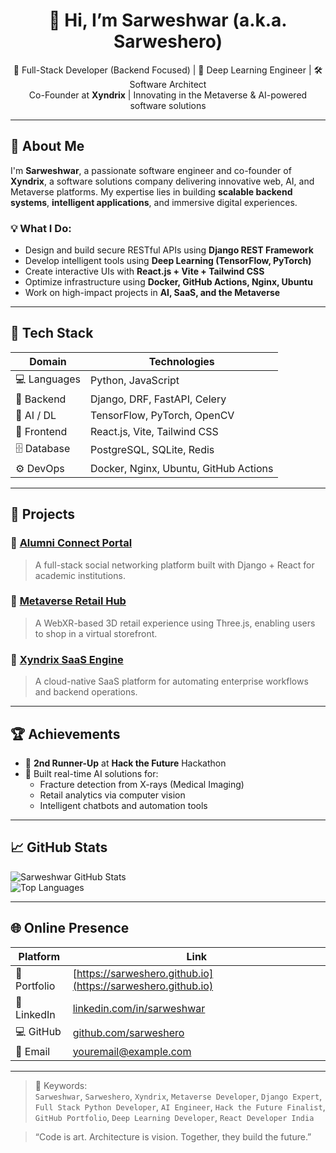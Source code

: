 <h1 align="center">👋 Hi, I’m Sarweshwar (a.k.a. Sarweshero)</h1>

<p align="center">
  🚀 Full-Stack Developer (Backend Focused) | 🧠 Deep Learning Engineer | 🛠️ Software Architect  
  <br>
  Co-Founder at <strong>Xyndrix</strong> | Innovating in the Metaverse & AI-powered software solutions
</p>

---

## 🔎 About Me

I'm **Sarweshwar**, a passionate software engineer and co-founder of **Xyndrix**, a software solutions company delivering innovative web, AI, and Metaverse platforms. My expertise lies in building **scalable backend systems**, **intelligent applications**, and immersive digital experiences.

### 💡 What I Do:
- Design and build secure RESTful APIs using **Django REST Framework**
- Develop intelligent tools using **Deep Learning (TensorFlow, PyTorch)**
- Create interactive UIs with **React.js + Vite + Tailwind CSS**
- Optimize infrastructure using **Docker, GitHub Actions, Nginx, Ubuntu**
- Work on high-impact projects in **AI, SaaS, and the Metaverse**

---

## 🧠 Tech Stack

| Domain        | Technologies                                               |
|---------------|------------------------------------------------------------|
| 💻 Languages   | Python, JavaScript                                         |
| 🔧 Backend     | Django, DRF, FastAPI, Celery                               |
| 🧬 AI / DL     | TensorFlow, PyTorch, OpenCV                                |
| 🎨 Frontend    | React.js, Vite, Tailwind CSS                               |
| 🗄️ Database     | PostgreSQL, SQLite, Redis                                 |
| ⚙️ DevOps      | Docker, Nginx, Ubuntu, GitHub Actions                      |

---

## 🚀 Projects

### 🔗 [Alumni Connect Portal](#)
> A full-stack social networking platform built with Django + React for academic institutions.

### 🔗 [Metaverse Retail Hub](#)
> A WebXR-based 3D retail experience using Three.js, enabling users to shop in a virtual storefront.

### 🔗 [Xyndrix SaaS Engine](#)
> A cloud-native SaaS platform for automating enterprise workflows and backend operations.

---

## 🏆 Achievements

- 🥉 **2nd Runner-Up** at **Hack the Future** Hackathon  
- 🧠 Built real-time AI solutions for:
  - Fracture detection from X-rays (Medical Imaging)
  - Retail analytics via computer vision
  - Intelligent chatbots and automation tools

---

## 📈 GitHub Stats

![Sarweshwar GitHub Stats](https://github-readme-stats.vercel.app/api?username=sarweshero&show_icons=true&theme=tokyonight&title_color=58a6ff&text_color=c9d1d9)
<br>
![Top Languages](https://github-readme-stats.vercel.app/api/top-langs/?username=sarweshero&layout=compact&theme=tokyonight&langs_count=6)

---

## 🌐 Online Presence

| Platform   | Link                                                |
|------------|-----------------------------------------------------|
| 🔗 Portfolio | [https://sarweshero.github.io](https://sarweshero.github.io) |
| 💼 LinkedIn | [linkedin.com/in/sarweshwar](https://linkedin.com/in/sarweshwar) |
| 💻 GitHub   | [github.com/sarweshero](https://github.com/sarweshero) |
| 📧 Email    | [youremail@example.com](mailto:youremail@example.com) |

---

> 🧭 Keywords:  
> `Sarweshwar`, `Sarweshero`, `Xyndrix`, `Metaverse Developer`, `Django Expert`, `Full Stack Python Developer`, `AI Engineer`, `Hack the Future Finalist`, `GitHub Portfolio`, `Deep Learning Developer`, `React Developer India`

> “Code is art. Architecture is vision. Together, they build the future.”

